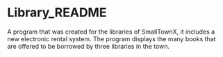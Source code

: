 # Library_README
A program that was created for the libraries of SmallTownX, it includes a new electronic rental system. The program displays the many books that are offered to be borrowed by three libraries in the town. 
